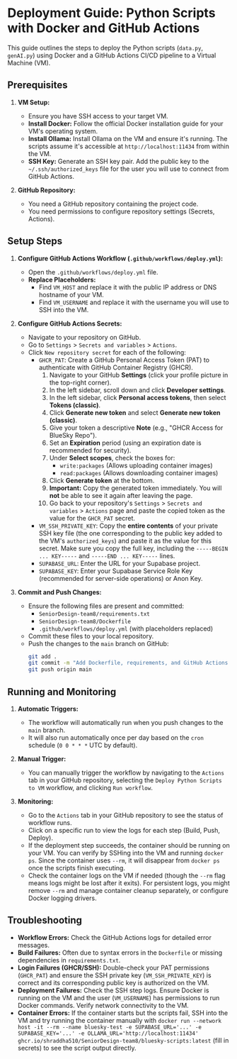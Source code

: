 # Deployment Guide: Python Scripts with Docker and GitHub Actions

This guide outlines the steps to deploy the Python scripts (`data.py`, `genAI.py`) using Docker and a GitHub Actions CI/CD pipeline to a Virtual Machine (VM).

## Prerequisites

1.  **VM Setup:**
    *   Ensure you have SSH access to your target VM.
    *   **Install Docker:** Follow the official Docker installation guide for your VM's operating system.
    *   **Install Ollama:** Install Ollama on the VM and ensure it's running. The scripts assume it's accessible at `http://localhost:11434` from within the VM.
    *   **SSH Key:** Generate an SSH key pair. Add the public key to the `~/.ssh/authorized_keys` file for the user you will use to connect from GitHub Actions.

2.  **GitHub Repository:**
    *   You need a GitHub repository containing the project code.
    *   You need permissions to configure repository settings (Secrets, Actions).

## Setup Steps

1.  **Configure GitHub Actions Workflow (`.github/workflows/deploy.yml`):**
    *   Open the `.github/workflows/deploy.yml` file.
    *   **Replace Placeholders:**
        *   Find `VM_HOST` and replace it with the public IP address or DNS hostname of your VM.
        *   Find `VM_USERNAME` and replace it with the username you will use to SSH into the VM.

2.  **Configure GitHub Actions Secrets:**
    *   Navigate to your repository on GitHub.
    *   Go to `Settings` > `Secrets and variables` > `Actions`.
    *   Click `New repository secret` for each of the following:
        *   `GHCR_PAT`: Create a GitHub Personal Access Token (PAT) to authenticate with GitHub Container Registry (GHCR).
            1.  Navigate to your GitHub **Settings** (click your profile picture in the top-right corner).
            2.  In the left sidebar, scroll down and click **Developer settings**.
            3.  In the left sidebar, click **Personal access tokens**, then select **Tokens (classic)**.
            4.  Click **Generate new token** and select **Generate new token (classic)**.
            5.  Give your token a descriptive **Note** (e.g., "GHCR Access for BlueSky Repo").
            6.  Set an **Expiration** period (using an expiration date is recommended for security).
            7.  Under **Select scopes**, check the boxes for:
                *   `write:packages` (Allows uploading container images)
                *   `read:packages` (Allows downloading container images)
            8.  Click **Generate token** at the bottom.
            9.  **Important:** Copy the generated token immediately. You will **not** be able to see it again after leaving the page.
            10. Go back to your repository's `Settings` > `Secrets and variables` > `Actions` page and paste the copied token as the value for the `GHCR_PAT` secret.
        *   `VM_SSH_PRIVATE_KEY`: Copy the **entire contents** of your private SSH key file (the one corresponding to the public key added to the VM's `authorized_keys`) and paste it as the value for this secret. Make sure you copy the full key, including the `-----BEGIN ... KEY-----` and `-----END ... KEY-----` lines.
        *   `SUPABASE_URL`: Enter the URL for your Supabase project.
        *   `SUPABASE_KEY`: Enter your Supabase Service Role Key (recommended for server-side operations) or Anon Key.

3.  **Commit and Push Changes:**
    *   Ensure the following files are present and committed:
        *   `SeniorDesign-team8/requirements.txt`
        *   `SeniorDesign-team8/Dockerfile`
        *   `.github/workflows/deploy.yml` (with placeholders replaced)
    *   Commit these files to your local repository.
    *   Push the changes to the `main` branch on GitHub:
        ```bash
        git add .
        git commit -m "Add Dockerfile, requirements, and GitHub Actions workflow for deployment"
        git push origin main
        ```

## Running and Monitoring

1.  **Automatic Triggers:**
    *   The workflow will automatically run when you push changes to the `main` branch.
    *   It will also run automatically once per day based on the `cron` schedule (`0 0 * * *` UTC by default).

2.  **Manual Trigger:**
    *   You can manually trigger the workflow by navigating to the `Actions` tab in your GitHub repository, selecting the `Deploy Python Scripts to VM` workflow, and clicking `Run workflow`.

3.  **Monitoring:**
    *   Go to the `Actions` tab in your GitHub repository to see the status of workflow runs.
    *   Click on a specific run to view the logs for each step (Build, Push, Deploy).
    *   If the deployment step succeeds, the container should be running on your VM. You can verify by SSHing into the VM and running `docker ps`. Since the container uses `--rm`, it will disappear from `docker ps` once the scripts finish executing.
    *   Check the container logs on the VM if needed (though the `--rm` flag means logs might be lost after it exits). For persistent logs, you might remove `--rm` and manage container cleanup separately, or configure Docker logging drivers.

## Troubleshooting

*   **Workflow Errors:** Check the GitHub Actions logs for detailed error messages.
*   **Build Failures:** Often due to syntax errors in the `Dockerfile` or missing dependencies in `requirements.txt`.
*   **Login Failures (GHCR/SSH):** Double-check your PAT permissions (`GHCR_PAT`) and ensure the SSH private key (`VM_SSH_PRIVATE_KEY`) is correct and its corresponding public key is authorized on the VM.
*   **Deployment Failures:** Check the SSH step logs. Ensure Docker is running on the VM and the user (`VM_USERNAME`) has permissions to run Docker commands. Verify network connectivity to the VM.
*   **Container Errors:** If the container starts but the scripts fail, SSH into the VM and try running the container manually with `docker run --network host -it --rm --name bluesky-test -e SUPABASE_URL='...' -e SUPABASE_KEY='...' -e OLLAMA_URL='http://localhost:11434' ghcr.io/shraddha510/SeniorDesign-team8/bluesky-scripts:latest` (fill in secrets) to see the script output directly. 
